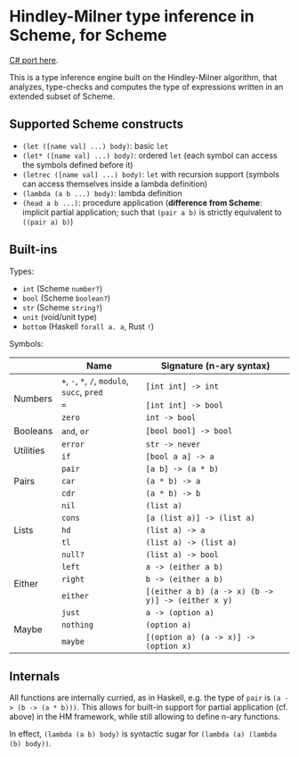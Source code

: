 # Hindley-Milner type inference in Scheme, for Scheme

[C# port here](https://github.com/zdimension/hm-infer-cs).

This is a type inference engine built on the Hindley-Milner algorithm, that analyzes, type-checks and computes the type of expressions written in an extended subset of Scheme.

## Supported Scheme constructs

- `(let ([name val] ...) body)`: basic `let`
- `(let* ([name val] ...) body)`: ordered `let` (each symbol can access the symbols defined before it)
- `(letrec ([name val] ...) body)`: `let` with recursion support (symbols can access themselves inside a lambda definition)
- `(lambda (a b ...) body)`: lambda definition
- `(head a b ...)`: procedure application (**difference from Scheme**: implicit partial application; such that `(pair a b)` is strictly equivalent to `((pair a) b)`)

## Built-ins

Types:
- `int` (Scheme `number?`)
- `bool` (Scheme `boolean?`)
- `str` (Scheme `string?`)
- `unit` (void/unit type)
- `bottom` (Haskell `forall a. a`, Rust `!`)

Symbols:
<table>
<thead>
  <tr><th></th><th>Name</th><th>Signature (n-ary syntax)</th></tr>
</thead>
<tbody>
  <tr><td rowspan="3">Numbers</td><td><code>+</code>, <code>-</code>, <code>*</code>, <code>/</code>, <code>modulo</code>, <code>succ</code>, <code>pred</code></td><td><code>[int int] -&gt; int</code></td></tr>
<tr><td><code>=</code></td><td><code>[int int] -&gt; bool</code></td></tr>
<tr><td><code>zero</code></td><td><code>int -&gt; bool</code></td></tr>
  <tr><td>Booleans</td><td><code>and</code>, <code>or</code></td><td><code>[bool bool] -&gt; bool</code></td></tr>
  <tr><td rowspan="2">Utilities</td><td><code>error</code></td><td><code>str -&gt; never</code></td></tr>
<tr><td><code>if</code></td><td><code>[bool a a] -&gt; a</code></td></tr>
  <tr><td rowspan="3">Pairs</td><td><code>pair</code></td><td><code>[a b] -&gt; (a * b)</code></td></tr>
<tr><td><code>car</code></td><td><code>(a * b) -&gt; a</code></td></tr>
<tr><td><code>cdr</code></td><td><code>(a * b) -&gt; b</code></td></tr>
<tr><td rowspan="5">Lists</td><td><code>nil</code></td><td><code>(list a)</code></td></tr>
<tr><td><code>cons</code></td><td><code>[a (list a)] -&gt; (list a)</code></td></tr>
<tr><td><code>hd</code></td><td><code>(list a) -&gt; a</code></td></tr>
<tr><td><code>tl</code></td><td><code>(list a) -&gt; (list a)</code></td></tr>
<tr><td><code>null?</code></td><td><code>(list a) -&gt; bool</code></td></tr>
<tr><td rowspan="3">Either</td><td><code>left</code></td><td><code>a -&gt; (either a b)</code></td></tr>
<tr><td><code>right</code></td><td><code>b -&gt; (either a b)</code></td></tr>
<tr><td><code>either</code></td><td><code>[(either a b) (a -&gt; x) (b -&gt; y)] -&gt; (either x y)</code></td></tr>
<tr><td rowspan="3">Maybe</td><td><code>just</code></td><td><code>a -&gt; (option a)</code></td></tr>
<tr><td><code>nothing</code></td><td><code>(option a)</code></td></tr>
<tr><td><code>maybe</code></td><td><code>[(option a) (a -&gt; x)] -&gt; (option x)</code></td></tr>
</tbody>
</table>

## Internals 

All functions are internally curried, as in Haskell, e.g. the type of `pair` is `(a -> (b -> (a * b)))`. 
This allows for built-in support for partial application (cf. above) in the HM framework, while still allowing to define n-ary functions.

In effect, `(lambda (a b) body)` is syntactic sugar for `(lambda (a) (lambda (b) body))`.

